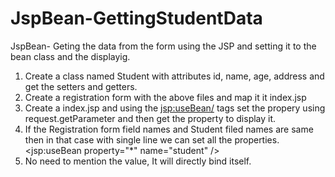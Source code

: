 # JspBean-GettingStudentData

JspBean- Geting the data from the form using the JSP and setting it to the bean class and the displayig.
1. Create a class named Student with attributes id, name, age, address and get the setters and getters.
2. Create a registration form with the above files  and map it it index.jsp
3. Create a index.jsp and using the <jsp:useBean/> tags set the propery using request.getParameter and then get the property to display it.
4. If the Registration form field names and Student filed names are same then in that case with single line we can set all the properties.
<jsp:useBean property="*" name="student" /> 
5. No need to mention the value, It will directly bind itself.
